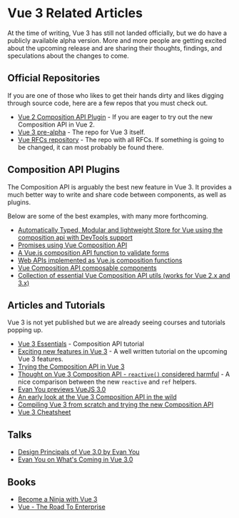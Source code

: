 # Vue 3 Related Articles

At the time of writing, Vue 3 has still not landed officially, but we do have a publicly available alpha version. More and more people are getting excited about the upcoming release and are sharing their thoughts, findings, and speculations about the changes to come.

## Official Repositories

If you are one of those who likes to get their hands dirty and likes digging through source code, here are a few repos that you must check out.

<useful-links>
<useful-links-section title="Official">

- [Vue 2 Composition API Plugin](https://github.com/vuejs/composition-api) - If you are eager to try out the new Composition API in Vue 2.
- [Vue 3 pre-alpha](https://github.com/vuejs/vue-next) - The repo for Vue 3 itself.
- [Vue RFCs repository](https://github.com/vuejs/rfcs) - The repo with all RFCs. If something is going to be changed, it can most probably be found there.

</useful-links-section>
</useful-links>

## Composition API Plugins

The Composition API is arguably the best new feature in Vue 3. It provides a much better way to write and share code between components, as well as plugins.

Below are some of the best examples, with many more forthcoming.

<useful-links>
<useful-links-section title="Composition API">

- [Automatically Typed, Modular and lightweight Store for Vue using the composition api with DevTools support](https://github.com/posva/pinia)
- [Promises using Vue Composition API](https://github.com/posva/vue-compose-promise)
- [A Vue.js composition API function to validate forms](https://github.com/logaretm/vue-use-form)
- [Web APIs implemented as Vue.js composition functions](https://github.com/logaretm/vue-use-web)
- [Vue Composition API composable components](https://github.com/pikax/vue-composable)
- [Collection of essential Vue Composition API utils (works for Vue 2.x and 3.x)](https://github.com/antfu/vueuse)

</useful-links-section>
</useful-links>

## Articles and Tutorials

Vue 3 is not yet published but we are already seeing courses and tutorials popping up.

<useful-links>
<useful-links-section title="Learning Resources">

- [Vue 3 Essentials](https://www.vuemastery.com/courses/vue-3-essentials/why-the-composition-api/) - Composition API tutorial
- [Exciting new features in Vue 3](https://vueschool.io/articles/vuejs-tutorials/exciting-new-features-in-vue-3/) - A well written tutorial on the upcoming Vue 3 features.
- [Trying the Composition API in Vue 3](https://dev.to/dasdaniel/composition-api-in-vue3-2ob6)
- [Thought on Vue 3 Composition API - `reactive()` considered harmful](https://dev.to/ycmjason/thought-on-vue-3-composition-api-reactive-considered-harmful-j8c) - A nice comparison between the new `reactive` and `ref` helpers.
- [Evan You previews VueJS 3.0](https://medium.com/vue-mastery/evan-you-previews-vue-js-3-0-ab063dec3547)
- [An early look at the Vue 3 Composition API in the wild](https://itnext.io/an-early-look-at-the-vue-3-composition-api-in-the-wild-52619116d13)
- [Compiling Vue 3 from scratch and trying the new Composition API](https://medium.com/js-dojo/compiling-vue-3-from-scratch-and-trying-the-new-composition-api-6d997f32e5b4)
- [Vue 3 Cheatsheet](https://www.vuemastery.com/vue-3-cheat-sheet/)

</useful-links-section>
</useful-links>

## Talks

<useful-links>
<useful-links-section title="Vue 3 talks">

- [Design Principals of Vue 3.0 by Evan You](https://www.youtube.com/watch?v=WLpLYhnGqPA)
- [Evan You on What's Coming in Vue 3.0](https://www.youtube.com/watch?v=8Hgt9HYaCDA)

</useful-links-section>
</useful-links>

## Books

<useful-links>
<useful-links-section title="Vue 3 books">

- [Become a Ninja with Vue 3](https://books.ninja-squad.com/vue)
- [Vue - The Road To Enterprise](https://bit.ly/3iDzjir)

</useful-links-section>
</useful-links>
